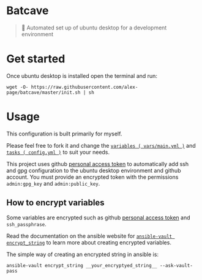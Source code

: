 # Batcave

> 🦇 Automated set up of ubuntu desktop for a development environment


# Get started

Once ubuntu desktop is installed open the terminal and run:

```
wget -O- https://raw.githubusercontent.com/alex-page/batcave/master/init.sh | sh
```

# Usage

This configuration is built primarily for myself.

Please feel free to fork it and change the [`variables ( vars/main.yml )`](vars/main.yml) and [`tasks ( config.yml )`](config.yml) to suit your needs.

This project uses github [personal access token](https://help.github.com/articles/creating-a-personal-access-token-for-the-command-line/) to automatically add ssh and gpg configuration to the ubuntu desktop environment and github account. You must provide an encrypted token with the permissions `admin:gpg_key` and `admin:public_key`.


## How to encrypt variables
Some variables are encrypted such as github [personal access token](https://help.github.com/articles/creating-a-personal-access-token-for-the-command-line/) and `ssh_passphrase`.

Read the documentation on the ansible website for [`ansible-vault encrypt_string`](http://docs.ansible.com/ansible/2.4/vault.html#use-encrypt-string-to-create-encrypted-variables-to-embed-in-yaml) to learn more about creating encrypted variables. 

The simple way of creating an encrypted string in ansible is:
```
ansible-vault encrypt_string __your_encryptyed_string__ --ask-vault-pass
```
